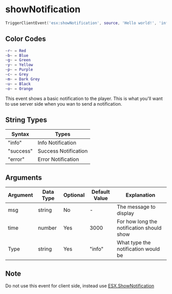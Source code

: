 # showNotification

```lua
TriggerClientEvent('esx:showNotification', source, 'Hello world!', 'info', time)
```

## Color Codes

```lua
~r~ = Red
~b~ = Blue
~g~ = Green
~y~ = Yellow
~p~ = Purple
~c~ = Grey
~m~ = Dark Grey
~u~ = Black
~o~ = Orange
```

This event shows a basic notification to the player. This is what you'll want to use server side when you wan to send a notification.

## String Types

| Syntax    | Types                |
| --------- | -------------------- |
| "info"    | Info Notification    |
| "success" | Success Notification |
| "error"   | Error Notification   |

## Arguments

| Argument | Data Type | Optional | Default Value | Explanation                               |
| -------- | --------- | -------- | ------------- | ----------------------------------------- |
| msg      | string    | No       | -             | The message to display                    |
| time     | number    | Yes      | 3000          | For how long the notification should show |
| Type     | string    | Yes      | "info"        | What type the notification would be       |

## Note

Do not use this event for client side, instead use [ESX.ShowNotification](./../functions/shownotification)
